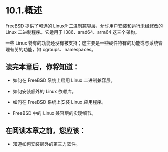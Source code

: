 # 10.1.概述

 FreeBSD 提供了可选的 Linux® 二进制兼容层，允许用户安装和运行未经修改的 Linux 二进制程序。它适用于 i386、amd64、arm64 这三个架构。
 
 一些 Linux 特有的功能还没有被支持；这主要是一些硬件特有的功能或与系统管理有关的功能，如 cgroups、namespaces。

## 读完本章后，你将知道：

- 如何在 FreeBSD 系统上启用 Linux 二进制兼容层。

- 如何安装额外的 Linux 依赖库。

- 如何在 FreeBSD 系统上安装 Linux 应用程序。

- FreeBSD 中的 Linux 兼容层的实现细节。

## 在阅读本章之前，您应该：

- 知道如何安装额外的第三方软件。
